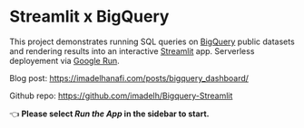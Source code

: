 # Streamlit x BigQuery

This project demonstrates running SQL queries on [BigQuery](https://cloud.google.com/bigquery/) public datasets and rendering results into an interactive [Streamlit](https://streamlit.io) app. Serverless deployement via [Google Run](https://cloud.google.com/run/).

Blog post: https://imadelhanafi.com/posts/bigquery_dashboard/

Github repo: https://github.com/imadelh/Bigquery-Streamlit

👈 **Please select _Run the App_ in the sidebar to start.**

